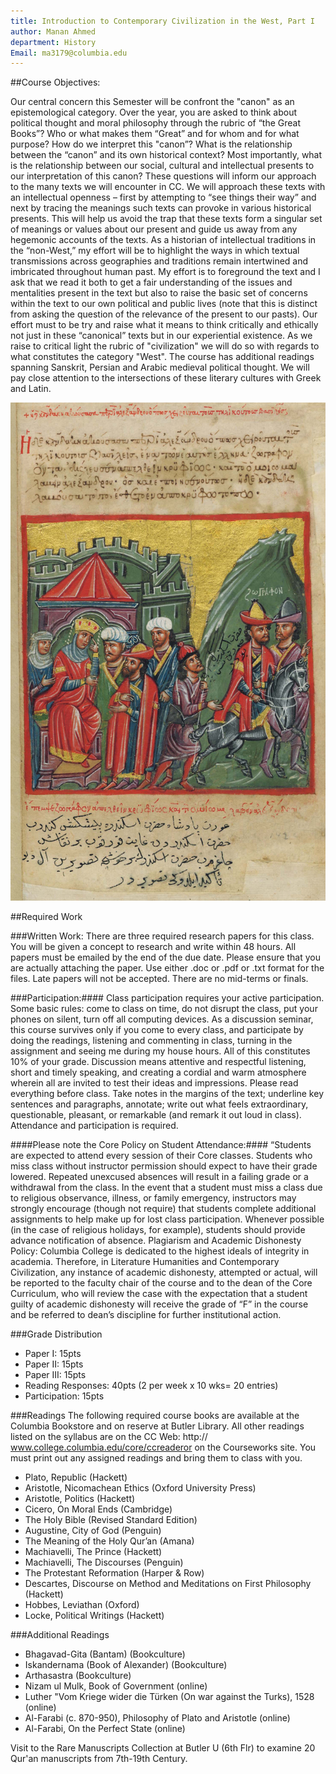 ```yaml
---
title: Introduction to Contemporary Civilization in the West, Part I
author: Manan Ahmed
department: History
Email: ma3179@columbia.edu
---
```


##Course Objectives:

Our central concern this Semester will be confront the "canon" as an epistemological category. Over the year, you are asked to think about political thought and moral philosophy through the rubric of “the Great Books”? Who or what makes them “Great” and for whom and for what purpose? How do we interpret this "canon”? What is the relationship between the “canon” and its own historical context? Most importantly, what is the relationship between our social, cultural and intellectual presents to our interpretation of this canon? These questions will inform our approach to the many texts we will encounter in CC. We will approach these texts with an intellectual openness – first by attempting to “see things their way” and next by tracing the meanings such texts can provoke in various historical presents. This will help us avoid the trap that these texts form a singular set of meanings or values about our present and guide us away from any hegemonic accounts of the texts.
As a historian of intellectual traditions in the “non-West,” my effort will be to highlight the ways in which textual transmissions across geographies and traditions remain intertwined and imbricated throughout human past. My effort is to foreground the text and I ask that we read it both to get a fair understanding of the issues and mentalities present in the text but also to raise the basic set of concerns within the text to our own political and public lives (note that this is distinct from asking the question of the relevance of the present to our pasts). Our effort must to be try and raise what it means to think critically and ethically not just in these “canonical” texts but in our experiential existence.
As we raise to critical light the rubric of "civilization" we will do so with regards to what constitutes the category "West". 
The course has additional readings spanning Sanskrit, Persian and Arabic medieval political thought. We will pay close attention to the intersections of these literary cultures with Greek and Latin. 

![Relief from a 14th century manuscript of Alexander romance, from Trapezus/Trebizond, in the Istituto Ellenico (Greek Institute) of Venice./](/images/iskandernama.jpg)

##Required Work

###Written Work:
There are three required research papers for this class. You will be given a concept to research and write within 48 hours. All papers must be emailed by the end of the due date. Please ensure that you are actually attaching the paper. Use either .doc or .pdf or .txt format for the files. 
Late papers will not be accepted. There are no mid-terms or finals.


###Participation:#### Class participation requires your active participation. Some basic rules: come to class on time, do not disrupt the class, put your phones on silent, turn off all computing devices. As a discussion seminar, this course survives only if you come to every class, and participate by doing the readings, listening and commenting in class, turning in the assignment and seeing me during my house hours. All of this constitutes 10% of your grade.
Discussion means attentive and respectful listening, short and timely speaking, and creating a cordial and warm atmosphere wherein all are invited to test their ideas and impressions.
Please read everything before class. Take notes in the margins of the text; underline key sentences and paragraphs, annotate; write out what feels extraordinary, questionable, pleasant, or remarkable (and remark it out loud in class).
Attendance and participation is required.

####Please note the Core Policy on Student Attendance:#### “Students are expected to attend every session of their Core classes. Students who miss class without instructor permission should expect to have their grade lowered. Repeated unexcused absences will result in a failing grade or a withdrawal from the class. In the event that a student must miss a class due to religious observance, illness, or family emergency, instructors may strongly encourage (though not require) that students complete additional assignments to help make up for lost class participation. Whenever possible (in the case of religious holidays, for example), students should provide advance notification of absence.
Plagiarism and Academic Dishonesty Policy: Columbia College is dedicated to the highest ideals of integrity in academia. Therefore, in Literature Humanities and Contemporary Civilization, any instance of academic dishonesty, attempted or actual, will be reported to the faculty chair of the course and to the dean of the Core Curriculum, who will review the case with the expectation that a student guilty of academic dishonesty will receive the grade of “F” in the course and be referred to dean’s discipline for further institutional action.
 
###Grade Distribution
* Paper I: 15pts
* Paper II: 15pts
* Paper III: 15pts
* Reading Responses: 40pts (2 per week x 10 wks= 20 entries)
* Participation: 15pts

###Readings
The following required course books are available at the Columbia Bookstore and on reserve at Butler Library. All other readings listed on the syllabus are on the CC Web: http:// www.college.columbia.edu/core/ccreaderor on the Courseworks site. You must print out any assigned readings and bring them to class with you.
* Plato, Republic (Hackett)
* Aristotle, Nicomachean Ethics (Oxford University Press)
* Aristotle, Politics (Hackett)
* Cicero, On Moral Ends (Cambridge)
* The Holy Bible (Revised Standard Edition)
* Augustine, City of God (Penguin)
* The Meaning of the Holy Qur’an (Amana)
* Machiavelli, The Prince (Hackett)
* Machiavelli, The Discourses (Penguin)
* The Protestant Reformation (Harper & Row)
* Descartes, Discourse on Method and Meditations on First Philosophy (Hackett)
* Hobbes, Leviathan (Oxford)
* Locke, Political Writings (Hackett)

###Additional Readings
* Bhagavad-Gita (Bantam) (Bookculture)
* Iskandernama (Book of Alexander) (Bookculture)
* Arthasastra (Bookculture)
* Nizam ul Mulk, Book of Government (online)
* Luther "Vom Kriege wider die Türken (On war against the Turks), 1528 (online)
* Al-Farabi (c. 870-950), Philosophy of Plato and Aristotle (online)
* Al-Farabi, On the Perfect State (online)

Visit to the Rare Manuscripts Collection at Butler U (6th Flr) to examine 20 Qur'an manuscripts from 7th-19th Century.

